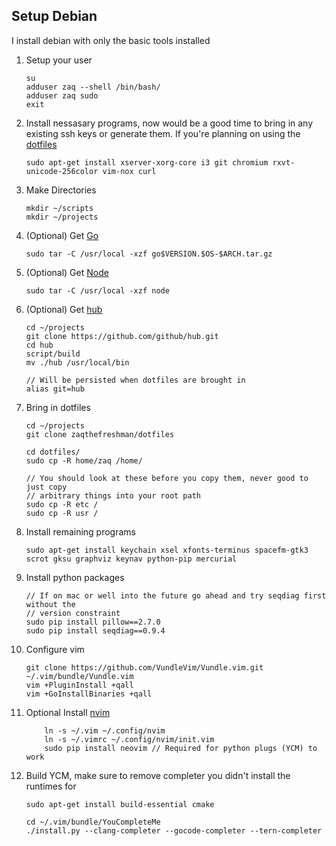 Setup Debian
--
I install debian with only the basic tools installed

1. Setup your user
	```
	su
	adduser zaq --shell /bin/bash/
	adduser zaq sudo
	exit
	```

2. Install nessasary programs, now would be a good time to bring in any existing ssh keys or generate them. If you're planning on using the [dotfiles](https://github.com/zaqthefreshman/dotfiles)
	```
	sudo apt-get install xserver-xorg-core i3 git chromium rxvt-unicode-256color vim-nox curl
	```

3. Make Directories
	```
	mkdir ~/scripts
	mkdir ~/projects
	```

4. (Optional) Get [Go](https://golang.org/dl/)
	```
	sudo tar -C /usr/local -xzf go$VERSION.$OS-$ARCH.tar.gz
	```

5. (Optional) Get [Node](https://nodejs.org/en/download/stable)
	```
	sudo tar -C /usr/local -xzf node

	```

6. (Optional) Get [hub](https://hub.github.com/)
	```
	cd ~/projects
	git clone https://github.com/github/hub.git
	cd hub
	script/build
	mv ./hub /usr/local/bin

	// Will be persisted when dotfiles are brought in
	alias git=hub
	```

7. Bring in dotfiles
	```
	cd ~/projects
	git clone zaqthefreshman/dotfiles

	cd dotfiles/
	sudo cp -R home/zaq /home/

	// You should look at these before you copy them, never good to just copy
	// arbitrary things into your root path
	sudo cp -R etc /
	sudo cp -R usr /
	```

8. Install remaining programs
	```
	sudo apt-get install keychain xsel xfonts-terminus spacefm-gtk3 scrot gksu graphviz keynav python-pip mercurial
	```

9. Install python packages
	```
	// If on mac or well into the future go ahead and try seqdiag first without the
	// version constraint
	sudo pip install pillow==2.7.0
	sudo pip install seqdiag==0.9.4
	```

10. Configure vim
	```
	git clone https://github.com/VundleVim/Vundle.vim.git ~/.vim/bundle/Vundle.vim
	vim +PluginInstall +qall
	vim +GoInstallBinaries +qall
	```
11. Optional Install [nvim](https://github.com/neovim/neovim/wiki/Building-Neovim)
	```
    	ln -s ~/.vim ~/.config/nvim
    	ln -s ~/.vimrc ~/.config/nvim/init.vim
    	sudo pip install neovim // Required for python plugs (YCM) to work
	```

11. Build YCM, make sure to remove completer you didn't install the runtimes for
	```
	sudo apt-get install build-essential cmake

	cd ~/.vim/bundle/YouCompleteMe
	./install.py --clang-completer --gocode-completer --tern-completer
	```
